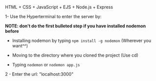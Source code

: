 HTML + CSS + JavaScript + EJS + Node.js + Express

1- Use the Hyperterminal to enter the server by:

**NOTE: don't do the first bulleted step if you have installed nodemon before**

- Installing nodemon by typing `npm install -g nodemon` (Wherever you want^^)

- Moving to the directory where you cloned the project (Use cd)

- Typing `nodemon` or `nodemon app.js`

2 - Enter the url: "localhost:3000"
